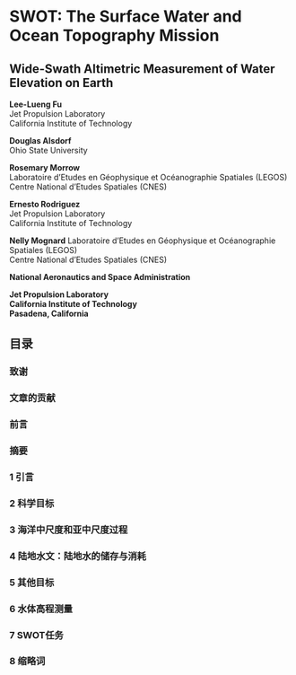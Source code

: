 # SWOT: The Surface Water and Ocean Topography Mission  
## Wide-Swath Altimetric Measurement of Water  Elevation on Earth 

__Lee-Lueng Fu__  
Jet Propulsion Laboratory   
California Institute of Technology   

__Douglas Alsdorf__   
Ohio State University   

__Rosemary Morrow__   
Laboratoire d’Etudes en Géophysique et Océanographie Spatiales (LEGOS)   
Centre National d’Etudes Spatiales (CNES)     

__Ernesto Rodriguez__   
Jet Propulsion Laboratory   
California Institute of Technology   

__Nelly Mognard__ 
Laboratoire d’Etudes en Géophysique et Océanographie Spatiales (LEGOS)   
Centre National d’Etudes Spatiales (CNES)   

__National Aeronautics and Space Administration__   

__Jet Propulsion Laboratory__   
__California Institute of Technology__   
__Pasadena, California__  

## 目录  
### 致谢    
### 文章的贡献  
### 前言  
### 摘要  
### 1 引言  
### 2 科学目标
### 3 海洋中尺度和亚中尺度过程
### 4 陆地水文：陆地水的储存与消耗
### 5 其他目标
### 6 水体高程测量
### 7 SWOT任务
### 8 缩略词
